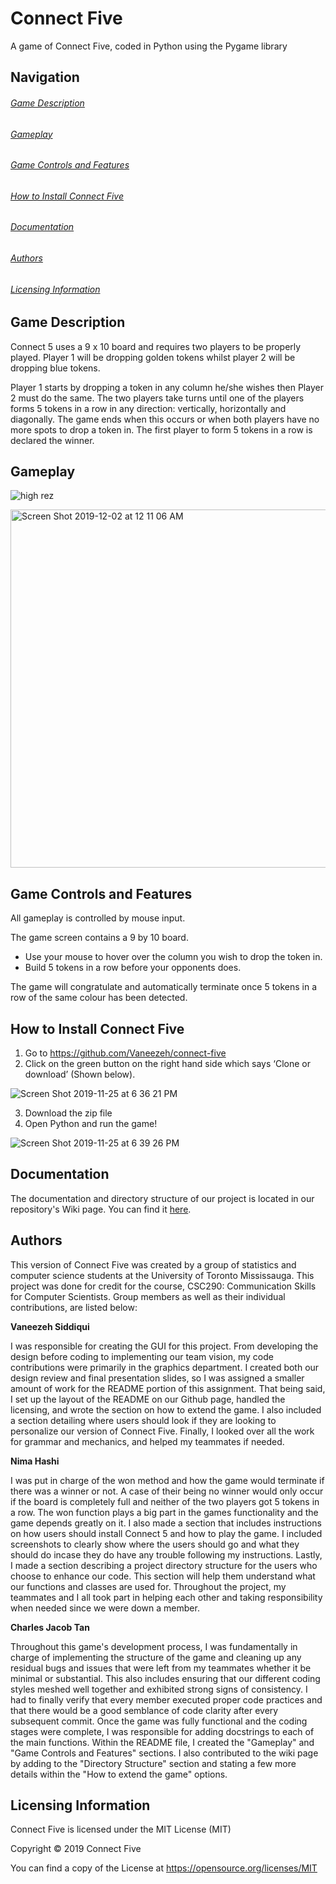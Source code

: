 # Connect Five
A game of Connect Five, coded in Python using the Pygame library

## Navigation

###### [Game Description](https://github.com/Vaneezeh/connect-five/blob/master/README.md#game-description-1)

###### [Gameplay](https://github.com/Vaneezeh/connect-five/blob/master/README.md#gameplay-1)

###### [Game Controls and Features](https://github.com/Vaneezeh/connect-five/blob/master/README.md#game-controls-and-features-1)

###### [How to Install Connect Five](https://github.com/Vaneezeh/connect-five/blob/master/README.md#how-to-install-connect-five-1)

###### [Documentation](https://github.com/Vaneezeh/connect-five/blob/master/README.md#documentation-1)

###### [Authors](https://github.com/Vaneezeh/connect-five/blob/master/README.md#authors-1)

###### [Licensing Information](https://github.com/Vaneezeh/connect-five/blob/master/README.md#licensing-information-1)

## Game Description

Connect 5 uses a 9 x 10 board and requires two players to be properly played. Player 1 will be dropping golden tokens whilst player 2 will be dropping blue tokens.

Player 1 starts by dropping a token in any column he/she wishes then Player 2 must do the same. The two players take turns until one of the players forms 5 tokens in a row in any direction: vertically, horizontally and diagonally. The game ends when this occurs or when both players have no more spots to drop a token in. The first player to form 5 tokens in a row is declared the winner. 

## Gameplay
![high rez ](https://user-images.githubusercontent.com/37009618/69932587-af310a80-1499-11ea-9b87-c7d5d258e0a8.gif)

<img width="573" alt="Screen Shot 2019-12-02 at 12 11 06 AM" src="https://user-images.githubusercontent.com/37009618/69932267-5dd44b80-1498-11ea-8c43-05d93e3742da.png">

## Game Controls and Features
All gameplay is controlled by mouse input. 

The game screen contains a 9 by 10 board.
* Use your mouse to hover over the column you wish to drop the token in. 
* Build 5 tokens in a row before your opponents does. 

The game will congratulate and automatically terminate once 5 tokens in a row of the same colour has been detected. 
## How to Install Connect Five

1) Go to https://github.com/Vaneezeh/connect-five
2) Click on the green button on the right hand side which says ‘Clone or download’ (Shown below).

![Screen Shot 2019-11-25 at 6 36 21 PM](https://user-images.githubusercontent.com/56306648/70007639-1785f780-153f-11ea-9f18-ddfb492ea56b.png)

3) Download the zip file
4) Open Python and run the game!

![Screen Shot 2019-11-25 at 6 39 26 PM](https://user-images.githubusercontent.com/56306648/70007731-6af84580-153f-11ea-984a-f3c5acca0fb2.png)


## Documentation

The documentation and directory structure of our project is located in our repository's Wiki page. You can find it [here](https://github.com/Vaneezeh/connect-five/wiki). 

## Authors 

This version of Connect Five was created by a group of statistics and computer science students at the University of Toronto Mississauga. This project was done for credit for the course, CSC290: Communication Skills for Computer Scientists. Group members as well as their individual contributions, are listed below: 

**Vaneezeh Siddiqui**

I was responsible for creating the GUI for this project. From developing the design before coding to implementing our team vision, my code contributions were primarily in the graphics department. I created both our design review and final presentation slides, so I was assigned a smaller amount of work for the README portion of this assignment. That being said, I set up the layout of the README on our Github page, handled the licensing, and wrote the section on how to extend the game. I also included a section detailing where users should look if they are looking to personalize our version of Connect Five. Finally, I looked over all the work for grammar and mechanics, and helped my teammates if needed.

**Nima Hashi**

I was put in charge of the won method and how the game would terminate if there was a winner or not. A case of their being no winner would only occur if the board is completely full and neither of the two players got 5 tokens in a row. The won function plays a big part in the games functionality and the game depends greatly on it. I also made a section that includes instructions on how users should install Connect 5 and how to play the game. I included screenshots to clearly show where the users should go and what they should do incase they do have any trouble following my instructions. Lastly, I made a section describing a project directory structure for the users who choose to enhance our code. This section will help them understand what our functions and classes are used for. Throughout the project, my teammates and I all took part in helping each other and taking responsibility when needed since we were down a member.

**Charles Jacob Tan**

Throughout this game's development process, I was fundamentally in charge of implementing the structure of the game and cleaning up any residual bugs and issues that were left from my teammates whether it be minimal or substantial. This also includes ensuring that our different coding styles meshed well together and exhibited strong signs of consistency. I had to  finally verify that every member executed proper code practices and that there would be a good semblance of code clarity after every subsequent commit. Once the game was fully functional and the coding stages were complete, I was responsible for adding docstrings to each of the main functions. Within the README file, I created the "Gameplay" and "Game Controls and Features" sections. I also contributed to the wiki page by adding to the "Directory Structure" section and stating a few more details within the "How to extend the game" options. 

## Licensing Information

Connect Five is licensed under the MIT License (MIT)

Copyright © 2019 Connect Five

You can find a copy of the License at https://opensource.org/licenses/MIT

